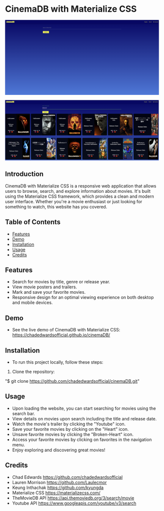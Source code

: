 # CinemaDB with Materialize CSS

![Startup](cinemaDB.PNG)

![Search](cinemaDB2.PNG)

## Introduction

CinemaDB with Materialize CSS is a responsive web application that allows users to browse, search, and explore information about movies. It's built using the Materialize CSS framework, which provides a clean and modern user interface. Whether you're a movie enthusiast or just looking for something to watch, this website has you covered.

## Table of Contents
- [Features](#features)
- [Demo](#demo)
- [Installation](#installation)
- [Usage](#usage)
- [Credits](#credits)

##  Features

- Search for movies by title, genre or release year.
- View movie posters and trailers.
- Mark and save your favorite movies.
- Responsive design for an optimal viewing experience on both desktop and mobile devices.

## Demo

-   See the live demo of CinemaDB with Materialize CSS: https://chadedwardsofficial.github.io/cinemaDB/

## Installation

- To run this project locally, follow these steps:

1. Clone the repository: 

"$ git clone https://github.com/chadedwardsofficial/cinemaDB.git"

## Usage

-   Upon loading the website, you can start searching for movies using the search bar.
-   View details on movies upon search including the title and release date.
-   Watch the movie's trailer by clicking the "Youtube" icon.
-   Save your favorite movies by clicking on the "Heart" icon.
-   Unsave favorite movies by clicking the "Broken-Heart" icon.
-   Access your favorite movies by clicking on favorites in the navigation menu.
-   Enjoy exploring and discovering great movies!

## Credits

- Chad Edwards https://github.com/chadedwardsofficial
- Lauren Morrison https://github.com/Laulecmor
- Keung Inthachak https://github.com/kyungda
- Materialize CSS https://materializecss.com/
- TheMovieDB API https://api.themoviedb.org/3/search/movie
- Youtube API https://www.googleapis.com/youtube/v3/search
